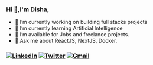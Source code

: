 ### Hi 👋,I'm Disha,
- 🔭 I’m currently working on building full stacks projects
- 🌱 I’m currently learning Artificial Intelligence
- 🤝 I’m available for Jobs and freelance projects.
- 💬 Ask me about ReactJS, NextJS, Docker.

### [![LinkedIn](https://img.shields.io/badge/LinkedIn-%230077B5.svg?logo=linkedin&logoColor=white)](https://linkedin.com/in/www.linkedin.com/in/disha-faujdar-df1102)  [![Twitter](https://img.shields.io/badge/Twitter-%231DA1F2.svg?logo=twitter&logoColor=white)](https://twitter.com/dishafaujdar)  [![Gmail](https://img.shields.io/badge/Gmail-D14836?logo=gmail&logoColor=white)](mailto:dishachoudhary1102@gmail.com)



<!-- Proudly created with GPRM ( https://gprm.itsvg.in ) -->
